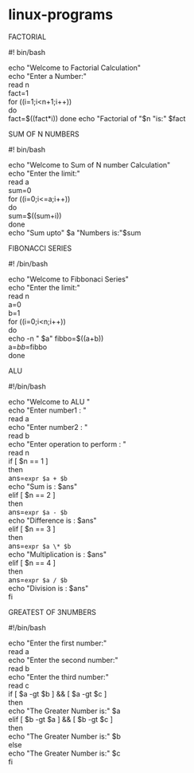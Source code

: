 # linux-programs

FACTORIAL

#! bin/bash

echo "Welcome to Factorial Calculation"                                                                  
echo "Enter a Number:"                                                                                   
read n                                                                                                   
fact=1                                                                                                   
for ((i=1;i<n+1;i++))                                                                                    
do                                                                                                       
 fact=$((fact*i))                                                                                        
done                                                                                                     
echo "Factorial of "$n "is:" $fact  


SUM OF N NUMBERS

#! bin/bash

echo "Welcome to Sum of N number Calculation"                                                            
echo "Enter the limit:"                                                                                  
read a                                                                                                   
sum=0                                                                                                    
for ((i=0;i<=a;i++))                                                                                     
do                                                                                                       
     sum=$((sum+i))                                                                                      
done                                                                                                     
echo "Sum upto" $a "Numbers is:"$sum 


FIBONACCI SERIES

#! /bin/bash

echo "Welcome to Fibbonaci Series"                                                                       
echo "Enter the limit:"                                                                                  
read n                                                                                                   
a=0                                                                                                      
b=1                                                                                                      
for ((i=0;i<n;i++))                                                                                      
do                                                                                                       
    echo -n " $a"                                                                                        
    fibbo=$((a+b))                                                                                       
    a=$b                                                                                                 
    b=$fibbo                                                                                             
done 


ALU

#!/bin/bash

echo "Welcome to ALU "                                                                                   
echo "Enter number1 : "                                                                                  
read a                                                                                                   
echo "Enter number2 : "                                                                                  
read b                                                                                                   
echo "Enter operation to perform : "                                                                     
read n                                                                                                   
if [ $n == 1 ]                                                                                           
then                                                                                                     
ans=`expr $a + $b`                                                                                       
echo "Sum is : $ans"                                                                                     
elif [ $n == 2 ]                                                                                         
then                                                                                                     
ans=`expr $a - $b`                                                                                       
echo "Difference is : $ans"                                                                              
elif [ $n == 3 ]                                                                                         
then                                                                                                     
ans=`expr $a \* $b`                                                                                      
echo "Multiplication is : $ans"                                                                          
elif [ $n == 4 ]                                                                                         
then                                                                                                     
ans=`expr $a / $b`                                                                                       
echo "Division is : $ans"                                                                                
fi   


GREATEST OF 3NUMBERS

#!/bin/bash

echo "Enter the first number:"                                                                           
read a                                                                                                   
echo "Enter the second number:"                                                                          
read b                                                                                                   
echo "Enter the third number:"                                                                           
read c                                                                                                   
if [ $a -gt $b ] && [ $a -gt $c ]                                                                        
then                                                                                                     
    echo "The Greater Number is:" $a                                                                     
elif [ $b -gt $a ] && [ $b -gt $c ]                                                                      
then                                                                                                     
    echo "The Greater Number is:" $b                                                                     
else                                                                                                     
    echo "The Greater Number is:" $c                                                                     
fi  
